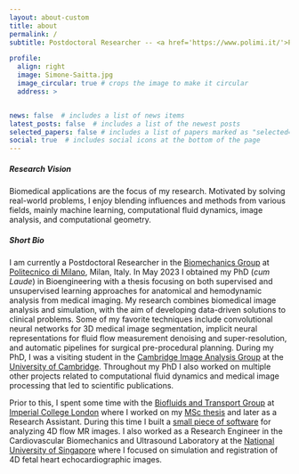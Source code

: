 ```yaml
---
layout: about-custom
title: about
permalink: /
subtitle: Postdoctoral Researcher -- <a href='https://www.polimi.it/'>Politecnico di Milano</a>

profile:
  align: right
  image: Simone-Saitta.jpg
  image_circular: true # crops the image to make it circular
  address: >


news: false  # includes a list of news items
latest_posts: false  # includes a list of the newest posts
selected_papers: false # includes a list of papers marked as "selected={true}"
social: true  # includes social icons at the bottom of the page
---
```


##### **Research Vision**
Biomedical applications are the focus of my research. Motivated by solving real-world problems, I enjoy blending influences and methods from various fields, mainly machine learning, computational fluid dynamics, image analysis, and computational geometry.

##### **Short Bio**
I am currently a Postdoctoral Researcher in the <a href='https://www.biomech.polimi.it/'>Biomechanics Group</a> at <a href='https://www.polimi.it/'>Politecnico di Milano</a>, Milan, Italy. In May 2023 I obtained my PhD (_cum Laude_) in Bioengineering with a thesis focusing on both supervised and unsupervised learning approaches for anatomical and hemodynamic analysis from medical imaging. My research combines biomedical image analysis and simulation, with the aim of developing data-driven solutions to clinical problems. Some of my favorite techniques include convolutional neural networks for 3D medical image segmentation, implicit neural representations for fluid flow measurement denoising and super-resolution, and automatic pipelines for surgical pre-procedural planning. During my PhD, I was a visiting student in the <a href='http://www.damtp.cam.ac.uk/research/cia/cambridge-image-analysis'>Cambridge Image Analysis Group</a> at the <a href='https://www.cam.ac.uk/'>University of Cambridge</a>. Throughout my PhD I also worked on multiple other projects related to computational fluid dynamics and medical image processing that led to scientific publications.


Prior to this, I spent some time with the <a href='https://www.imperial.ac.uk/biofluids-and-transport/'>Biofluids and Transport Group</a> at <a href='https://www.imperial.ac.uk/'>Imperial College London</a> where I worked on my <a href='https://www.politesi.polimi.it/handle/10589/140376'>MSc thesis</a> and later as a Research Assistant. During this time I built a <a href='https://github.com/saitta-s/flow4D'>small piece of software</a> for analyzing 4D flow MR images.
I also worked as a Research Engineer in the Cardiovascular Biomechanics and Ultrasound Laboratory at the <a href='https://cde.nus.edu.sg/bme/'>National University of Singapore</a> where I focused on simulation and registration of 4D fetal heart echocardiographic images.